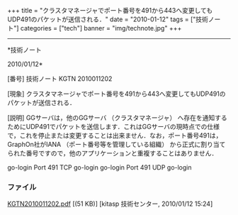 ﻿+++
title = "クラスタマネージャでポート番号を491から443へ変更してもUDP491のパケットが送信される．"
date = "2010-01-12"
tags = ["技術ノート"]
categories = ["tech"]
banner = "img/technote.jpg"
+++

-----------------------------------------------------------------------------------------------------------------------------

*技術ノート

2010/01/12*


[番号]
技術ノート KGTN 2010011202

[現象]
クラスタマネージャでポート番号を491から443へ変更してもUDP491のパケットが送信される．

[説明]
GGサーバは，他のGGサーバ （クラスタマネージャ）
へ存在を通知するためにUDP491でパケットを送信します．これはGGサーバの現時点での仕様で，これを停止または変更することは出来ません．なお，ポート番号491は，GraphOn社がIANA
（ポート番号等を管理している組織）
から正式に割り当てられた番号ですので，他のアプリケーションと重複することはありません．

go-login Port 491 TCP go-login
go-login Port 491 UDP go-login


### ファイル

 
 


[KGTN2010011202.pdf](http://techreport.kitasp.net/attachments/download/44/KGTN2010011202.pdf)
 [(51 KB)] [kitasp 技術センター, 2010/01/12
15:24]


 


 

